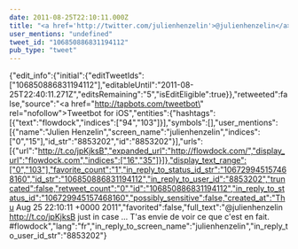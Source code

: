 ```yaml
---
date: 2011-08-25T22:10:11.000Z
title: "<a href='http://twitter.com/julienhenzelin'>@julienhenzelin</a> http://t.co/jpKjksB just in case ... T'as envie de voir ce que c'est en fait. #flowdock″"
user_mentions: "undefined"
tweet_id: "106850886831194112"
pub_type: "tweet"
---
```

{"edit_info":{"initial":{"editTweetIds":["106850886831194112"],"editableUntil":"2011-08-25T22:40:11.271Z","editsRemaining":"5","isEditEligible":true}},"retweeted":false,"source":"<a href=\"http://tapbots.com/tweetbot\" rel=\"nofollow\">Tweetbot for iOS</a>","entities":{"hashtags":[{"text":"flowdock","indices":["94","103"]}],"symbols":[],"user_mentions":[{"name":"Julien Henzelin","screen_name":"julienhenzelin","indices":["0","15"],"id_str":"8853202","id":"8853202"}],"urls":[{"url":"http://t.co/jpKjksB","expanded_url":"http://flowdock.com/","display_url":"flowdock.com","indices":["16","35"]}]},"display_text_range":["0","103"],"favorite_count":"1","in_reply_to_status_id_str":"106729945157468160","id_str":"106850886831194112","in_reply_to_user_id":"8853202","truncated":false,"retweet_count":"0","id":"106850886831194112","in_reply_to_status_id":"106729945157468160","possibly_sensitive":false,"created_at":"Thu Aug 25 22:10:11 +0000 2011","favorited":false,"full_text":"@julienhenzelin http://t.co/jpKjksB just in case ... T'as envie de voir ce que c'est en fait. #flowdock","lang":"fr","in_reply_to_screen_name":"julienhenzelin","in_reply_to_user_id_str":"8853202"}
